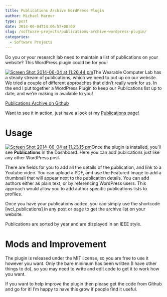 ```yaml
---
title: Publications Archive WordPress Plugin
author: Michael Marner
type: post
date: 2014-06-04T14:06:57+00:00
slug: /software-projects/publications-archive-wordpress-plugin/
categories:
  - Software Projects
---
```


Do you or your research lab need to maintain a list of publications on your website? This WordPress plugin could be for you!

<!--more-->

[<img loading="lazy" class="alignright wp-image-636 size-medium" src="../wp-content/uploads/2014/06/Screen-Shot-2014-06-04-at-11.26.44-pm-300x194.png" alt="Screen Shot 2014-06-04 at 11.26.44 pm" width="300" height="194" srcset="https://www.20papercups.net/wp-content/uploads/2014/06/Screen-Shot-2014-06-04-at-11.26.44-pm-300x194.png 300w, https://www.20papercups.net/wp-content/uploads/2014/06/Screen-Shot-2014-06-04-at-11.26.44-pm.png 814w" sizes="(max-width: 300px) 100vw, 300px" />][1]The Wearable Computer Lab has a steady stream of publications, which we need to put up on our website. We tried a couple of different approaches that didn&#8217;t really work for us. In the end I put together a WordPress Plugin to keep our Publications list up to date, and we&#8217;re making in available to you!

<a href="https://github.com/WearableComputerLab/WordpressPublications" target="_blank">Publications Archive on Github</a>

Want to see it in action, just have a look at my <a title="Publications" href="../publications/" target="_blank">Publications</a> page!

# Usage

[<img loading="lazy" class="alignright wp-image-634 size-medium" src="../wp-content/uploads/2014/06/Screen-Shot-2014-06-04-at-11.23.15-pm-300x262.png" alt="Screen Shot 2014-06-04 at 11.23.15 pm" width="300" height="262" srcset="https://www.20papercups.net/wp-content/uploads/2014/06/Screen-Shot-2014-06-04-at-11.23.15-pm-300x262.png 300w, https://www.20papercups.net/wp-content/uploads/2014/06/Screen-Shot-2014-06-04-at-11.23.15-pm.png 776w" sizes="(max-width: 300px) 100vw, 300px" />][2]Once the plugin is installed, you&#8217;ll see **Publications** in the Dashboard. Here you can add publications just like any other WordPress post.

There are fields for you to add all the details of the publication, and link to a Youtube video. You can upload a PDF, and use the Featured Image to add a thumbnail that will appear next to the publication details. You can add authors either as plain text, or by referencing WordPress users. This approach would allow you to add author specific publications lists to profiles.

Once you have your publications added, you can simply use the shortcode [wcl_publications] in any post or page to get the archive list on your website.

Publications are sorted by year and are displayed in an IEEE style.

# Mods and Improvement

The plugin is released under the MIT license, so you are free to use it however you want. Only the bare minimum has been written (I have other things to do), so you may need to write and edit code to get it to work how you want.

If you want to help improve the plugin then please get the code from Github and go for it! I&#8217;m happy to have this grow if people find it useful.

[1]: ../wp-content/uploads/2014/06/Screen-Shot-2014-06-04-at-11.26.44-pm.png
[2]: ../wp-content/uploads/2014/06/Screen-Shot-2014-06-04-at-11.23.15-pm.png
